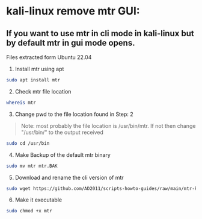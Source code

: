 # kali-linux remove mtr GUI:	
## If you want to use mtr in cli mode in kali-linux but by default mtr in gui mode opens.
Files extracted form Ubuntu 22.04
1. Install mtr using apt
```sh
sudo apt install mtr
```
2. Check mtr file location
```sh
whereis mtr
```
3. Change pwd to the file location found in Step: 2
> Note: most probably the file location is /usr/bin/mtr. If not then change "/usr/bin/" to the output received
```sh
sudo cd /usr/bin
```
4. Make Backup of the default mtr binary
```sh
sudo mv mtr mtr.BAK
```
5. Download and rename the cli version of mtr
```sh
sudo wget https://github.com/AD2011/scripts-howto-guides/raw/main/mtr-kali-linux/mtr -O mtr
```
6. Make it executable
```sh
sudo chmod +x mtr
```
